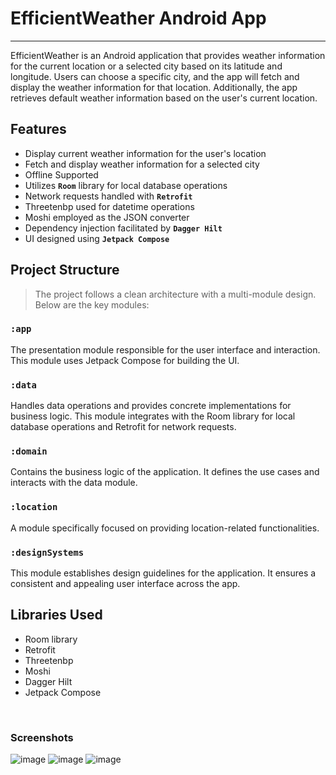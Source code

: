 # EfficientWeather Android App
***
EfficientWeather is an Android application that provides weather information for the current location or a selected city based on its latitude and longitude. Users can choose a specific city, and the app will fetch and display the weather information for that location. Additionally, the app retrieves default weather information based on the user's current location.
<br>

## Features
* Display current weather information for the user's location
* Fetch and display weather information for a selected city
* Offline Supported
* Utilizes **`Room`** library for local database operations
* Network requests handled with **`Retrofit`**
* Threetenbp used for datetime operations
* Moshi employed as the JSON converter
* Dependency injection facilitated by **`Dagger Hilt`**
* UI designed using **`Jetpack Compose`**


## Project Structure
>The project follows a clean architecture with a multi-module design. Below are the key modules:

### `:app`
The presentation module responsible for the user interface and interaction. This module uses Jetpack Compose for building the UI.


### `:data`
Handles data operations and provides concrete implementations for business logic. This module integrates with the Room library for local database operations and Retrofit for network requests.

### `:domain`
Contains the business logic of the application. It defines the use cases and interacts with the data module.

### `:location`
A module specifically focused on providing location-related functionalities.

### `:designSystems`
This module establishes design guidelines for the application. It ensures a consistent and appealing user interface across the app.


## Libraries Used
* Room library
* Retrofit
* Threetenbp
* Moshi
* Dagger Hilt
* Jetpack Compose

<br>



### Screenshots


![image](screenshots/one.jpg "Default Current Locations")
![image](screenshots/two.jpg "Search your city")
![image](screenshots/three.jpg "Weather information for selected city")

